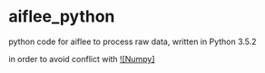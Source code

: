 # aiflee_python
python code for aiflee to process raw data, written in Python 3.5.2


in order to avoid conflict with [![Numpy]](https://img.shields.io/travis/USER/REPO.svg)

